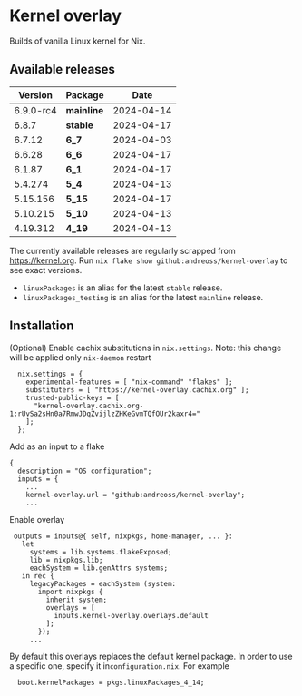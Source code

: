 # Kernel overlay

Builds of vanilla Linux kernel for Nix.

## Available releases

<!--START-->
|Version|Package|Date|
|---|---|---|
|6.9.0-rc4|<b>mainline</b>|2024-04-14|
|6.8.7|<b>stable</b>|2024-04-17|
|6.7.12|<b>6_7</b>|2024-04-03|
|6.6.28|<b>6_6</b>|2024-04-17|
|6.1.87|<b>6_1</b>|2024-04-17|
|5.4.274|<b>5_4</b>|2024-04-13|
|5.15.156|<b>5_15</b>|2024-04-17|
|5.10.215|<b>5_10</b>|2024-04-13|
|4.19.312|<b>4_19</b>|2024-04-13|
<!--END-->

The currently available releases are regularly scrapped from https://kernel.org.
Run `nix flake show github:andreoss/kernel-overlay` to see exact versions.

- `linuxPackages` is an alias for the latest `stable` release.
- `linuxPackages_testing` is an alias for the latest `mainline` release.

## Installation

(Optional) Enable cachix substitutions in `nix.settings`.
Note: this change will be applied only `nix-daemon` restart

```
  nix.settings = {
    experimental-features = [ "nix-command" "flakes" ];
    substituters = [ "https://kernel-overlay.cachix.org" ];
    trusted-public-keys = [
      "kernel-overlay.cachix.org-1:rUvSa2sHn0a7RmwJDqZvijlzZHKeGvmTQfOUr2kaxr4="
    ];
  };
```

Add as an input to a flake

```
{
  description = "OS configuration";
  inputs = {
    ...
    kernel-overlay.url = "github:andreoss/kernel-overlay";
    ...
 ```

 Enable overlay
 ```
  outputs = inputs@{ self, nixpkgs, home-manager, ... }:
    let
      systems = lib.systems.flakeExposed;
      lib = nixpkgs.lib;
      eachSystem = lib.genAttrs systems;
    in rec {
      legacyPackages = eachSystem (system:
        import nixpkgs {
          inherit system;
          overlays = [
            inputs.kernel-overlay.overlays.default
          ];
        });
      ...

```

By default this overlays replaces the default kernel package. In order to use a specific one, specify it
in`configuration.nix`. For example

```
  boot.kernelPackages = pkgs.linuxPackages_4_14;
```
